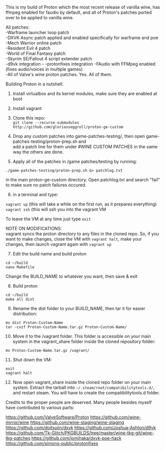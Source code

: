 This is my build of Proton which the most recent release of vanilla wine, has ffmpeg enabled for faudio by default, and all of Proton's patches ported over to be applied to vanilla wine.

All patches:  
-Warframe launcher loop patch  
-DXVK Async patch applied and enabled specifically for warframe and poe
-Mech Warrior online patch  
-Resident Evil 4 patch  
-World of Final Fantasy patch  
-Skyrim SE/Fallout 4 script extender patch  
-d9vk integration - 
-protonfixes integration
-FAudio with FFMpeg enabled (fixes audio/voices in multiple games)  
-All of Valve's wine proton patches. Yes. All of them. 

Building Proton in a nutshell:  

1. Install virtualbox and its kernel modules, make sure they are enabled at boot  
2. Install vagrant  
3. Clone this repo:  
`git clone --recurse-submodules http://github.com/gloriouseggroll/proton-ge-custom`  

4. Drop any custom patches into game-patches-testing/, then open game-patches-testing/proton-prep.sh and  
 add a patch line for them under #WINE CUSTOM PATCHES in the same way the others are done. 

5. Apply all of the patches in /game patches/testing by running:
```
./game-patches-testing/proton-prep.sh &> patchlog.txt
``` 
in the main proton-ge-custom directory. Open patchlog.txt and search "fail" to make sure no patch failures occured.

6. in a terminal and type:  

`vagrant up` (this will take a while on the first run, as it prepares everything)  
`vagrant ssh` (this will ssh you into the vagrant VM  

To leave the VM at any time just type `exit`  

NOTE ON MODIFICATIONS:  
vagrant syncs the proton directory to any files in the cloned repo. So, if you want to make changes, close the VM with `vagrant halt`, make your changes, then launch vagrant again with `vagrant up`  

7. Edit the build name and build proton  
```
cd ~/build
nano Makefile
```
Change the BUILD_NAME to whatever you want, then save & exit  

8. Build proton  
```
cd ~/build
make all dist
```
9. Rename the dist folder to your BUILD_NAME, then tar it for easier distribution:  
```
mv dist Proton-Custom-Name
tar -cvzf Proton-Custom-Name.tar.gz Proton-Custom-Name/
```

10. Move it to the /vagrant folder. This folder is accessible on your main system in the vagrant_share folder inside the cloned repository folder:  

`mv Proton-Custom-Name.tar.gz /vagrant/`  

11. Shut down the VM:  
```
exit
vagrant halt
```

12. Now open vagrant_share inside the cloned repo folder on your main system. Extract the tarball into `~/.steam/root/compatibilitytools.d/`, and restart steam. You will have to create the compatibilitytools.d folder.  


Credits to the proper people are deserved. Many people besides myself have contributed to various parts:

https://github.com/ValveSoftware/Proton
https://github.com/wine-mirror/wine
https://github.com/wine-staging/wine-staging
https://github.com/doitsujin/dxvk
https://github.com/Joshua-Ashton/d9vk
https://github.com/Tk-Glitch/PKGBUILDS/tree/master/wine-tkg-git/wine-tkg-patches
https://github.com/jomihaka/dxvk-poe-hack
https://github.com/simons-public/protonfixes
